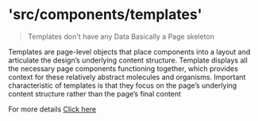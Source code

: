 # 'src/components/templates'

> Templates don't have any Data
> Basically a Page skeleton

Templates are page-level objects that place components into a layout and articulate the design’s underlying content structure.
Template displays all the necessary page components functioning together, which provides context for these relatively abstract molecules and organisms.
Important characteristic of templates is that they focus on the page’s underlying content structure rather than the page’s final content

For more details [Click here](http://atomicdesign.bradfrost.com/chapter-2/#templates)
